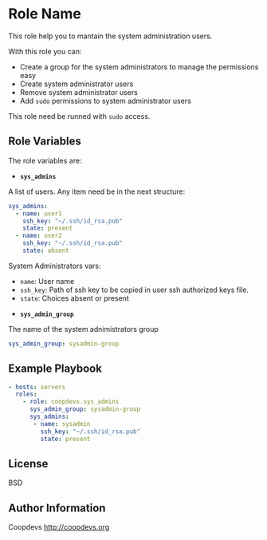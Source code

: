 Role Name
=========

This role help you to mantain the system administration users.

With this role you can:

* Create a group for the system administrators to manage the permissions easy
* Create system administrator users
* Remove system administrator users
* Add `sudo` permissions to system administrator users

This role need be runned with `sudo` access.

Role Variables
--------------

The role variables are:

* **`sys_admins`**

A list of users. Any item need be in the next structure:

```yaml
sys_admins:
  - name: user1
    ssh_key: "~/.ssh/id_rsa.pub"
    state: present
  - name: user2
    ssh_key: "~/.ssh/id_rsa.pub"
    state: absent
``` 

System Administrators vars:

- `name`: User name
- `ssh_key`: Path of ssh key to be copied in user ssh authorized keys file.
- `state`: Choices absent or present

* **`sys_admin_group`**

The name of the system adnimistrators group

```yaml
sys_admin_group: sysadmin-group
``` 
Example Playbook
----------------

```yaml
- hosts: servers
  roles:
    - role: coopdevs.sys_admins
      sys_admin_group: sysadmin-group
      sys_admins:
       - name: sysadmin
         ssh_key: "~/.ssh/id_rsa.pub"
         state: present
```

License
-------

BSD

Author Information
------------------

Coopdevs http://coopdevs.org
